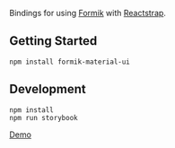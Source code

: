 
Bindings for using [Formik](https://github.com/jaredpalmer/formik) with [Reactstrap](https://reactstrap.github.io/).

## Getting Started

    npm install formik-material-ui

## Development

    npm install
    npm run storybook

[Demo](https://shoaibkhan94.github.io/reactstrap-formik)